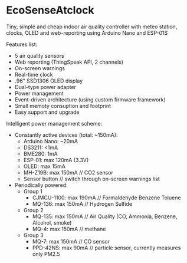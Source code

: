 # EcoSenseAtclock

Tiny, simple and cheap indoor air quality controller with meteo station, clocks, OLED and web-reporting using Arduino Nano and ESP-01S

Features list:
- 5 air quality sensors
- Web reporting (ThingSpeak API, 2 channels)
- On-screen warnings
- Real-time clock
- .96" SSD1306 OLED display
- Dual-type power adapter
- Power management
- Event-driven architecture (using custom firmware framework)
- Small memoty consuption and footprint
- Easy support and upgrade

Intelligent power management scheme:

- Constantly active devices (total: ~150mA):
  - Arduino Nano: ~20mA
  - DS3211: <1mA
  - BME280: 1mA
  - ESP-01: max 120mA (3.3V)
  - OLED: max 15mA
  - MH-Z19B: max 150mA    // CO2 sensor
  - Sensor button // switch through on-screen warnings list
- Periodically powered:
  - Group 1
    - CJMCU-1100: max 190mA    // Formaldehyde Benzene Toluene
    - MQ-136: max 150mA        // Hydrogen Sulfide
  - Group 2
    - MQ-135: max 150mA        // Air Quality (CO, Ammonia, Benzene, Alcohol, smoke)
    - MQ-4: max 150mA            // methane
  - Group 3
    - MQ-7: max 150mA         // CO sensor
    - PPD-42NS: max 90mA      // particle sensor, currently measures only PM2.5
